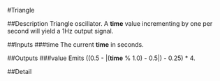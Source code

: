 #Triangle

##Description
Triangle oscillator. A **time** value incrementing by one per second will yield a 1Hz output signal.

##Inputs
###time
The current **time** in seconds.

##Outputs
###value
Emits ((0.5 - |(**time** % 1.0) - 0.5|) - 0.25) * 4.

##Detail

